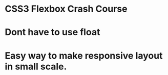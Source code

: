 # CSS3 Flexbox Crash Course
# Dont have to use float
# Easy way to make responsive layout in small scale.